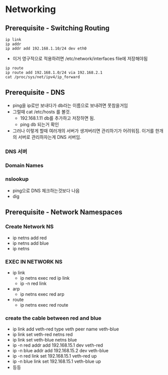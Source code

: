 
# Networking

## Prerequisite - Switching Routing
```
ip link
ip addr
ip addr add 192.168.1.10/24 dev eth0
```

- 이거 영구적으로 적용하려면 /etc/network/interfaces file에 저장해야됨

```
ip route
ip route add 192.168.1.0/24 via 192.168.2.1
cat /proc/sys/net/ipv4/ip_forward
```
## Prerequisite - DNS
- ping을 ip로만 보내다가 db라는 이름으로 보내려면 못참을거임
- 그럴때 cat /etc/hosts 를 볼것.
  - 192.168.1.11 db를 추가하고 저장하면 됨.
  - ping db 되는거 확인
- 그러나 이렇게 할때 여러개의 서버가 생겨버리면 관리하기가 어려워짐. 이거를 한개의 서버로 관리하자는게 DNS 서버임.

### DNS 서버

### Domain Names

### nslookup
- ping으로 DNS 체크하는것보다 나음
- dig

## Prerequisite - Network Namespaces

### Create Network NS
- ip netns add red
- ip netns add blue
- ip netns

### EXEC IN NETWORK NS
- ip link
  - ip netns exec red ip link
  - ip -n red link
- arp
  - ip netns exec red arp
- route
  - ip netns exec red route
 
### create the cable between red and blue
- ip link add veth-red type veth peer name veth-blue
- ip link set veth-red netns red
- ip link set veth-blue netns blue
- ip -n red addr add 192.168.15.1 dev veth-red
- ip -n blue addr add 192.168.15.2 dev veth-blue
- ip -n red link set 192.168.15.1 veth-red up
- ip -n blue link set 192.168.15.1 veth-blue up
- 등등
